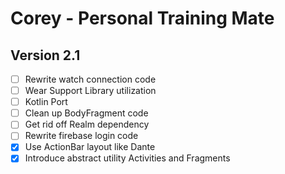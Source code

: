 # Corey - Personal Training Mate

## Version 2.1
- [ ] Rewrite watch connection code
- [ ] Wear Support Library utilization
- [ ] Kotlin Port
- [ ] Clean up BodyFragment code
- [ ] Get rid off Realm dependency
- [ ] Rewrite firebase login code
- [x] Use ActionBar layout like Dante
- [x] Introduce abstract utility Activities and Fragments